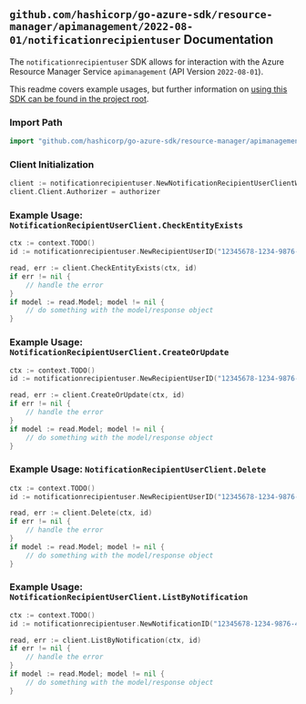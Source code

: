 
## `github.com/hashicorp/go-azure-sdk/resource-manager/apimanagement/2022-08-01/notificationrecipientuser` Documentation

The `notificationrecipientuser` SDK allows for interaction with the Azure Resource Manager Service `apimanagement` (API Version `2022-08-01`).

This readme covers example usages, but further information on [using this SDK can be found in the project root](https://github.com/hashicorp/go-azure-sdk/tree/main/docs).

### Import Path

```go
import "github.com/hashicorp/go-azure-sdk/resource-manager/apimanagement/2022-08-01/notificationrecipientuser"
```


### Client Initialization

```go
client := notificationrecipientuser.NewNotificationRecipientUserClientWithBaseURI("https://management.azure.com")
client.Client.Authorizer = authorizer
```


### Example Usage: `NotificationRecipientUserClient.CheckEntityExists`

```go
ctx := context.TODO()
id := notificationrecipientuser.NewRecipientUserID("12345678-1234-9876-4563-123456789012", "example-resource-group", "serviceValue", "example", "userIdValue")

read, err := client.CheckEntityExists(ctx, id)
if err != nil {
	// handle the error
}
if model := read.Model; model != nil {
	// do something with the model/response object
}
```


### Example Usage: `NotificationRecipientUserClient.CreateOrUpdate`

```go
ctx := context.TODO()
id := notificationrecipientuser.NewRecipientUserID("12345678-1234-9876-4563-123456789012", "example-resource-group", "serviceValue", "example", "userIdValue")

read, err := client.CreateOrUpdate(ctx, id)
if err != nil {
	// handle the error
}
if model := read.Model; model != nil {
	// do something with the model/response object
}
```


### Example Usage: `NotificationRecipientUserClient.Delete`

```go
ctx := context.TODO()
id := notificationrecipientuser.NewRecipientUserID("12345678-1234-9876-4563-123456789012", "example-resource-group", "serviceValue", "example", "userIdValue")

read, err := client.Delete(ctx, id)
if err != nil {
	// handle the error
}
if model := read.Model; model != nil {
	// do something with the model/response object
}
```


### Example Usage: `NotificationRecipientUserClient.ListByNotification`

```go
ctx := context.TODO()
id := notificationrecipientuser.NewNotificationID("12345678-1234-9876-4563-123456789012", "example-resource-group", "serviceValue", "example")

read, err := client.ListByNotification(ctx, id)
if err != nil {
	// handle the error
}
if model := read.Model; model != nil {
	// do something with the model/response object
}
```
